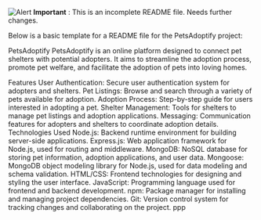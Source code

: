 ![Alert](alert-icon.png) **Important** : This is an incomplete README file. Needs further changes.

Below is a basic template for a README file for the PetsAdoptify project:

PetsAdoptify
PetsAdoptify is an online platform designed to connect pet shelters with potential adopters. It aims to streamline the adoption process, promote pet welfare, and facilitate the adoption of pets into loving homes.

Features
User Authentication: Secure user authentication system for adopters and shelters.
Pet Listings: Browse and search through a variety of pets available for adoption.
Adoption Process: Step-by-step guide for users interested in adopting a pet.
Shelter Management: Tools for shelters to manage pet listings and adoption applications.
Messaging: Communication features for adopters and shelters to coordinate adoption details.
Technologies Used
Node.js: Backend runtime environment for building server-side applications.
Express.js: Web application framework for Node.js, used for routing and middleware.
MongoDB: NoSQL database for storing pet information, adoption applications, and user data.
Mongoose: MongoDB object modeling library for Node.js, used for data modeling and schema validation.
HTML/CSS: Frontend technologies for designing and styling the user interface.
JavaScript: Programming language used for frontend and backend development.
npm: Package manager for installing and managing project dependencies.
Git: Version control system for tracking changes and collaborating on the project.
ppp
